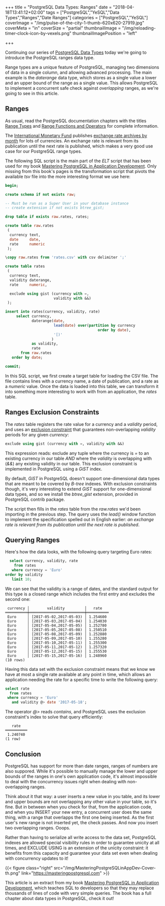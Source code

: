 +++
title = "PostgreSQL Data Types: Ranges"
date = "2018-04-18T13:41:12+02:00"
tags = ["PostgreSQL","YeSQL","Data Types","Ranges","Date Ranges"]
categories = ["PostgreSQL","YeSQL"]
coverImage = "/img/pulse-of-the-city-1-thumb-620x620-27919.jpg"
coverMeta = "in"
coverSize = "partial"
thumbnailImage = "/img/reloading-timer-clock-icon-by-vexels.png"
thumbnailImagePosition = "left"

+++

Continuing our series of [PostgreSQL Data Types](/tags/data-types/) today
we're going to introduce the PostgreSQL ranges data type.

Range types are a unique feature of PostgreSQL, managing two dimensions of
data in a single column, and allowing advanced processing. The main example
is the *daterange* data type, which stores as a single value a lower and an
upper bound of the range as a single value. This allows PostgreSQL to
implement a concurrent safe check against *overlapping* ranges, as we're
going to see in this article.

<!--more-->
<!--toc-->


## Ranges

As usual, read the PostgreSQL documentation chapters with the titles [Range
Types](https://www.postgresql.org/docs/current/static/rangetypes.html) and
[Range Functions and
Operators](https://www.postgresql.org/docs/current/static/functions-range.html)
for complete information.

The [International Monetary Fund](http://www.imf.org/external/index.htm)
publishes [exchange rate archives by
month](https://www.imf.org/external/np/fin/data/param_rms_mth.aspx) for lots
of currencies. An exchange rate is relevant from its publication until the
next rate is published, which makes a very good use case for our PostgreSQL
range types.

The following SQL script is the main part of the *ELT* script that has been
used for my book [Mastering PostgreSQL in Application
Development](https://masteringpostgresql.com). Only missing from this book's
pages is the transformation script that pivots the available *tsv* file into
the more interesting format we use here:

~~~ sql
begin;

create schema if not exists raw;

-- Must be run as a Super User in your database instance
-- create extension if not exists btree_gist;

drop table if exists raw.rates, rates;

create table raw.rates
 (
  currency text,
  date     date,
  rate     numeric
 );

\copy raw.rates from 'rates.csv' with csv delimiter ';'

create table rates
 (
  currency text,
  validity daterange,
  rate     numeric,

  exclude using gist (currency with =,
                      validity with &&)
 );

insert into rates(currency, validity, rate)
     select currency,
            daterange(date,
                      lead(date) over(partition by currency
                                          order by date),
                      '[)'
                     )
            as validity,
            rate
       from raw.rates
   order by date;

commit;
~~~

In this SQL script, we first create a target table for loading the CSV file.
The file contains lines with a currency name, a date of publication, and a
rate as a *numeric* value. Once the data is loaded into this table, we can
transform it into something more interesting to work with from an
application, the *rates* table.

## Ranges Exclusion Constraints

The *rates* table registers the rate value for a currency and a *validity*
period, and uses an [exclusion
constraint](https://www.postgresql.org/docs/current/static/sql-createtable.html#SQL-CREATETABLE-EXCLUDE)
that guarantees non-overlapping *validity* periods for any given *currency*:

~~~ sql
exclude using gist (currency with =, validity with &&)
~~~

This expression reads: exclude any tuple where the currency is *=* to an
existing currency in our table *AND* where the *validity* is overlapping
with (*&&*) any existing validity in our table. This exclusion constraint is
implemented in PostgreSQL using a *GiST* index.

By default, *GiST* in PostgreSQL doesn't support one-dimensional data types
that are meant to be covered by *B-tree* indexes. With exclusion constraints
though, it's very interesting to extend *GiST* support for one-dimensional
data types, and so we install the *btree_gist* extension, provided in
PostgreSQL contrib package.

The script then fills in the *rates* table from the *raw.rates* we'd been
importing in the previous step. The query uses the *lead()* window function
to implement the specification spelled out in English earlier: _an exchange
rate is relevant from its publication until the next rate is published_.

## Querying Ranges

Here's how the data looks, with the following query targeting Euro rates:

~~~ sql
  select currency, validity, rate
    from rates
   where currency = 'Euro'
order by validity
   limit 10;
~~~

We can see that the validity is a range of dates, and the standard output
for this type is a closed range which includes the first entry and excludes
the second one:

~~~ psql
 currency │        validity         │   rate   
══════════╪═════════════════════════╪══════════
 Euro     │ [2017-05-02,2017-05-03) │ 1.254600
 Euro     │ [2017-05-03,2017-05-04) │ 1.254030
 Euro     │ [2017-05-04,2017-05-05) │ 1.252780
 Euro     │ [2017-05-05,2017-05-08) │ 1.250510
 Euro     │ [2017-05-08,2017-05-09) │ 1.252880
 Euro     │ [2017-05-09,2017-05-10) │ 1.255280
 Euro     │ [2017-05-10,2017-05-11) │ 1.255300
 Euro     │ [2017-05-11,2017-05-12) │ 1.257320
 Euro     │ [2017-05-12,2017-05-15) │ 1.255530
 Euro     │ [2017-05-15,2017-05-16) │ 1.248960
(10 rows)
~~~

Having this data set with the exclusion constraint means that we know we
have at most a single rate available at any point in time, which allows an
application needing the rate for a specific time to write the following
query:

~~~ sql
select rate
  from rates
 where currency = 'Euro' 
   and validity @> date '2017-05-18';
~~~

The operator *@>* reads *contains*, and PostgreSQL uses the exclusion
constraint's index to solve that query efficiently:

~~~ psql
   rate   
══════════
 1.240740
(1 row)
~~~

## Conclusion

PostgreSQL has support for more than date ranges, ranges of numbers are also
suppored. While it's possible to manually manage the lower and upper bounds
of the ranges in one's own application code, it's almost impossible to deal
with the concurrency issues right when dealing with non-overlapping ranges.

Think about it that way: a user inserts a new value in you table, and its
lower and upper bounds are not overlapping any other value in your table, so
it's fine. But in between when you check for that, from the application
code, and when you INSERT your new entry, a concurrent user does the same
thing, with a range that overlapps the first one being inserted. As the
first user's new range is not inserted yet, the check passes. And now you
insert two overlapping ranges. Ooops.

Rather than having to serialize all write access to the data set, PostgreSQL
indexes are allowed special visibility rules in order to guarantee unicity
at all times, and EXCLUDE USING is an extension of the unicity constraint:
it benefits from this capacity and guarantee your data set even when dealing
with concurrency updates to it!

{{< figure class="right"
             src="/img/MasteringPostgreSQLinAppDev-Cover-th.png"
            link="https://masteringpostgresql.com" >}}
            
This article is an extract from my book [Mastering PostgreSQL in Application
Development](https://masteringpostgresql.com), which teaches SQL to
developers so that they may replace thousands of lines of code with very
simple queries. The book has a full chapter about data types in PostgreSQL,
check it out!
